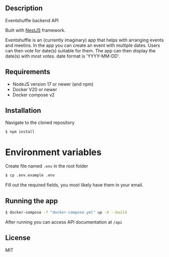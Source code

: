 ## Description

Eventshuffle backend API

Built with [NestJS](https://github.com/nestjs/nest) framework.

Eventshuffle is an (currently imaginary) app that helps with arranging events and meetins. In the app you can create an event with multiple dates. Users can then vote for date(s) suitable for them. The app can then display the date(s) with most votes. date format is 'YYYY-MM-DD'.

## Requirements
- NodeJS version 17 or newer (and npm)
- Docker V20 or newer
- Docker compose v2

## Installation
Navigate to the cloned repository

```bash
$ npm install
```

# Environment variables
Create file named ```.env``` in the root folder 
```bash
$ cp .env.example .env
```
Fill out the required fields, you most likely have them in your email.

## Running the app

```bash
$ docker-compose -f "docker-compose.yml" up -d --build
```
After running you can access API documentation at ```/api```

## License

MIT
